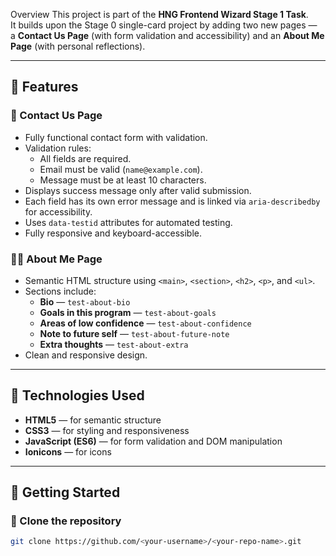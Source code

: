Overview
This project is part of the **HNG Frontend Wizard Stage 1 Task**.  
It builds upon the Stage 0 single-card project by adding two new pages —  
a **Contact Us Page** (with form validation and accessibility) and an **About Me Page** (with personal reflections).

---

## 🧠 Features

### 📨 Contact Us Page
- Fully functional contact form with validation.
- Validation rules:
  - All fields are required.
  - Email must be valid (`name@example.com`).
  - Message must be at least 10 characters.
- Displays success message only after valid submission.
- Each field has its own error message and is linked via `aria-describedby` for accessibility.
- Uses `data-testid` attributes for automated testing.
- Fully responsive and keyboard-accessible.

### 🙋‍♂️ About Me Page
- Semantic HTML structure using `<main>`, `<section>`, `<h2>`, `<p>`, and `<ul>`.
- Sections include:
  - **Bio** — `test-about-bio`
  - **Goals in this program** — `test-about-goals`
  - **Areas of low confidence** — `test-about-confidence`
  - **Note to future self** — `test-about-future-note`
  - **Extra thoughts** — `test-about-extra`
- Clean and responsive design.

---

## 🧩 Technologies Used
- **HTML5** — for semantic structure  
- **CSS3** — for styling and responsiveness  
- **JavaScript (ES6)** — for form validation and DOM manipulation  
- **Ionicons** — for icons  

---

## 🚀 Getting Started

### 🔹 Clone the repository
```bash
git clone https://github.com/<your-username>/<your-repo-name>.git
